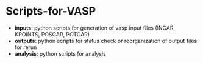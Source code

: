 # Scripts-for-VASP

* **inputs**: python scripts for generation of vasp input files (INCAR, KPOINTS, POSCAR, POTCAR)
* **outputs**: python scripts for status check or reorganization of output files for rerun
* **analysis**: python scripts for analysis
